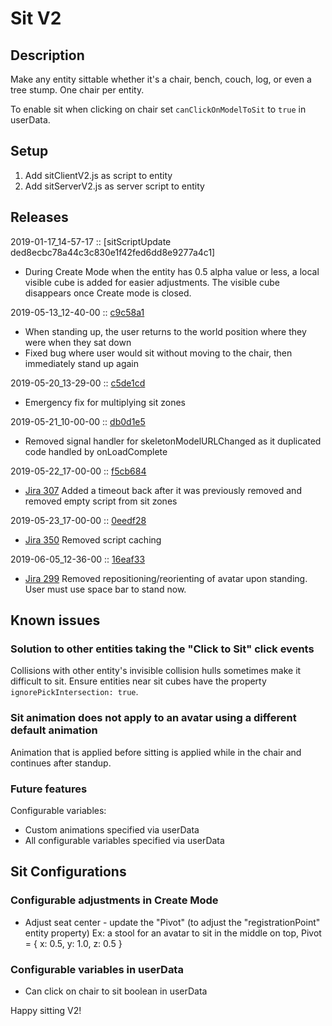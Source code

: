 # Sit V2

## Description

Make any entity sittable whether it's a chair, bench, couch, log, or even a tree stump. One chair per entity.

To enable sit when clicking on chair set `canClickOnModelToSit` to `true` in userData. 


## Setup

1. Add sitClientV2.js as script to entity
2. Add sitServerV2.js as server script to entity


## Releases

2019-01-17_14-57-17 :: [sitScriptUpdate ded8ecbc78a44c3c830e1f42fed6dd8e9277a4c1]
- During Create Mode when the entity has 0.5 alpha value or less, a local visible cube is added for easier adjustments. The visible cube disappears once Create mode is closed.

2019-05-13_12-40-00 :: [c9c58a1](https://github.com/highfidelity/hifi-content/pull/388/commits/c9c58a1)
- When standing up, the user returns to the world position where they were when they sat down
- Fixed bug where user would sit without moving to the chair, then immediately stand up again

2019-05-20_13-29-00 :: [c5de1cd](https://github.com/highfidelity/hifi-content/pull/392/commits/c5de1cd)
- Emergency fix for multiplying sit zones

2019-05-21_10-00-00 :: [db0d1e5](https://github.com/highfidelity/hifi-content/pull/392/commits/db0d1e5)
- Removed signal handler for skeletonModelURLChanged as it duplicated code handled by onLoadComplete

2019-05-22_17-00-00 :: [f5cb684](https://github.com/highfidelity/hifi-content/pull/392/commits/f5cb684)
- [Jira 307](https://highfidelity.atlassian.net/browse/BUGZ-307) Added a timeout back after it was previously removed and removed empty script from sit zones

2019-05-23_17-00-00 :: [0eedf28](https://github.com/highfidelity/hifi-content/pull/392/commits/0eedf28)
- [Jira 350](https://highfidelity.atlassian.net/browse/BUGZ-350) Removed script caching

2019-06-05_12-36-00 :: [16eaf33](https://github.com/highfidelity/hifi-content/pull/392/commits/16eaf33)
- [Jira 299](https://highfidelity.atlassian.net/browse/BUGZ-299) Removed repositioning/reorienting of avatar upon standing. User must use space bar to stand now.


## Known issues

### Solution to other entities taking the "Click to Sit" click events

Collisions with other entity's invisible collision hulls sometimes make it difficult to sit. Ensure entities near sit cubes have the property `ignorePickIntersection: true`.

### Sit animation does not apply to an avatar using a different default animation

Animation that is applied before sitting is applied while in the chair and continues after standup. 

### Future features

Configurable variables:
- Custom animations specified via userData
- All configurable variables specified via userData

## Sit Configurations

### Configurable adjustments in Create Mode
- Adjust seat center - update the "Pivot" (to adjust the "registrationPoint" entity property) Ex: a stool for an avatar to sit in the middle on top, Pivot = { x: 0.5, y: 1.0, z: 0.5 }

### Configurable variables in userData
- Can click on chair to sit boolean in userData

Happy sitting V2!